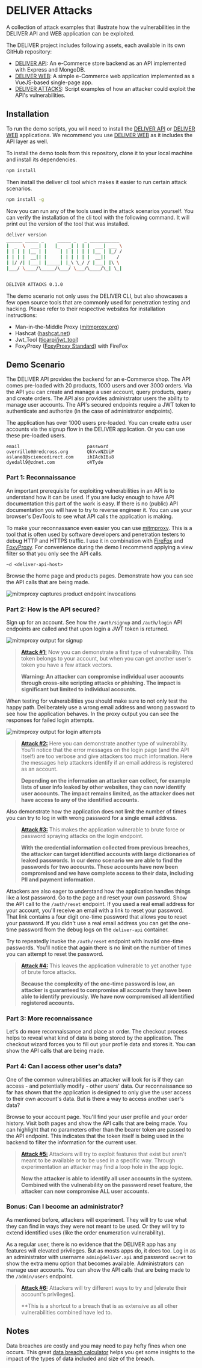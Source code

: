 # DELIVER Attacks

A collection of attack examples that illustrate how the vulnerabilities in the DELIVER API and WEB application can be exploited. 

The DELIVER project includes following assets, each available in its
own GitHub repository:

- [DELIVER API](https://github.com/jiridj/deliver-api): An e-Commerce store backend as an API implemented with Express and MongoDB.
- [DELIVER WEB](https://github.com/jiridj/deliver-web): A simple e-Commerce web application implemented as a VueJS-based single-page app.
- [DELIVER ATTACKS](https://github.com/jiridj/deliver-attacks): Script examples of how an attacker could exploit the API's vulnerabilities.

## Installation

To run the demo scripts, you will need to install the [DELIVER API](https://github.com/jiridj/deliver-api) or [DELIVER WEB](https://github.com/jiridj/deliver-web) applications. We recommend you use [DELIVER WEB](https://github.com/jiridj/deliver-web) as it includes the API layer as well.

To install the demo tools from this repository, clone it to your local machine and install its dependencies.

```bash
npm install
```

Then install the deliver cli tool which makes it easier to run certain attack scenarios.

```bash
npm install -g
```

Now you can run any of the tools used in the attack scenarios yourself. You can verify the installation of the cli tool with the following command. It will print out the version of the tool that was installed. 

```bash
deliver version
______ _____ _     _____ _   _ ___________
|  _  \  ___| |   |_   _| | | |  ___| ___ \
| | | | |__ | |     | | | | | | |__ | |_/ /
| | | |  __|| |     | | | | | |  __||    /
| |/ /| |___| |_____| |_\ \_/ / |___| |\ \
|___/ \____/\_____/\___/ \___/\____/\_| \_|


DELIVER ATTACKS 0.1.0
```

The demo scenario not only uses the DELIVER CLI, but also showcases a few open source tools that are commonly used for penetration testing and hacking. Please refer to their respective websites for installation instructions:

- Man-in-the-Middle Proxy ([mitmproxy.org](https://mitmproxy.org))
- Hashcat ([hashcat.net](https://hashcat.net/))
- Jwt_Tool ([ticarpi/jwt_tool](https://github.com/ticarpi/jwt_tool))
- FoxyProxy ([FoxyProxy Standard](https://addons.mozilla.org/en-US/firefox/addon/foxyproxy-standard/)) with FireFox

## Demo Scenario

The DELIVER API provides the backend for an e-Commerce shop. The API comes pre-loaded with 20 products, 1000 users and over 3000 orders. Via the API you can create and manage a user account, query products, query and create orders. The API also provides administrator users the ability to manage user accounts. The API's secured endpoints require a JWT token to authenticate and authorize (in the case of administrator endpoints).

The application has over 1000 users pre-loaded. You can create extra user accounts via the signup flow in the DELIVER application. Or you can use these pre-loaded users.

```
email                         password
overrillo0@redcross.org       QkYvxNZUiP
aslane8@sciencedirect.com     ihIAcbIBu8
dyedall9@zdnet.com            oVTyde
```

### Part 1: Reconnaissance

An important prerequisite for exploiting vulnerabilities in an API is to understand how it can be used. If you are lucky enough to have API documentation this part of the work is easy. If there is no (public) API documentation you will have to try to reverse engineer it. You can use your browser's DevTools to see what API calls the application is making. 

To make your reconnassance even easier you can use [mitmproxy](https://mitmproxy.org). This is a tool that is often used by software developers and penetration testers to debug HTTP and HTTPS traffic. I use it in combination with [FireFox](https://www.mozilla.org/en-US/firefox/new/) and [FoxyProxy](https://addons.mozilla.org/en-US/firefox/addon/foxyproxy-standard/). For convenience during the demo I recommend applying a view filter so that you only see the API calls. 

```
~d <deliver-api-host>
```

Browse the home page and products pages. Demonstrate how you can see the API calls that are being made.

![mitmproxy captures product endpoint invocations](docs/attack-1/mitmproxy_product.gif)

### Part 2: How is the API secured?

Sign up for an account. See how the `/auth/signup` and `/auth/login` API endpoints are called and that upon login a JWT token is returned. 

![mitmproxy output for signup](./docs/attack-1/mitmproxy_signup.gif)

> [**Attack #1:**](docs/attack-1/README.md)
> Now you can demonstrate a first type of vulnerability. This token belongs to your account, but when you can get another user's token you have a few attack vectors.
>
> **Warning: An attacker can compromise individual user accounts through cross-site scripting attacks or phishing. The impact is significant but limited to individual accounts.**

When testing for vulnerabilities you should make sure to not only test the happy path. Deliberately use a wrong email address and wrong password to see how the application behaves. In the proxy output you can see the responses for failed login attempts. 

![mitmproxy output for login attempts](./docs/attack-2/mitmproxy_login_attempts.gif)

> [**Attack #2:**](docs/attack-2/README.md)
> Here you can demonstrate another type of vulnerability. You'll notice that the error messages on the login page (and the API itself) are too verbose and give attackers too much information. Here the messages help attackers identify if an email address is registered as an account.
>
> **Depending on the information an attacker can collect, for example lists of user info leaked by other websites, they can now identify user accounts. The impact remains limited, as the attacker does not have access to any of the identified accounts.**

Also demonstrate how the application does not limit the number of times you can try to log in with wrong password for a single email address. 

> [**Attack #3:**](docs/attack-3/README.md)
> This makes the application vulnerable to brute force or password spraying attacks on the login endpoint. 
>
> **With the credential information collected from previous breaches, the attacker can target identified accounts with large dictionaries of leaked passwords. In our demo scenario we are able to find the passwords for two accounts. These accounts have now been compromised and we have complete access to their data, including PII and payment information.**

Attackers are also eager to understand how the application handles things like a lost password. Go to the page and reset your own password. Show the API call to the `/auth/reset` endpoint. If you used a real email address for your account, you'll receive an email with a link to reset your password. That link contains a four digit one-time password that allows you to reset your password. If you didn't use a real email address you can get the one-time password from the debug logs on the `deliver-api` container. 

Try to repeatedly invoke the `/auth/reset` endpoint with invalid one-time passwords. You'll notice that again there is no limit on the number of times you can attempt to reset the password. 

> [**Attack #4:**](docs/attack-4/README.md)
> This leaves the application vulnerable to yet another type of brute force attacks. 
>
> **Because the complexity of the one-time password is low, an attacker is guaranteed to compromise all accounts they have been able to identify previously. We have now compromised all identified registered accounts.**

### Part 3: More reconnaissance

Let's do more reconnaissance and place an order. The checkout process helps to reveal what kind of data is being stored by the application. The checkout wizard forces you to fill out your profile data and stores it. You can show the API calls that are being made. 

### Part 4: Can I access other user's data?

One of the common vulnerabilities an attacker will look for is if they can access - and potentially modify - other users' data. Our reconnaissance so far has shown that the application is designed to only give the user access to their own account's data. But is there a way to access another user's data?

Browse to your account page. You'll find your user profile and your order history. Visit both pages and show the API calls that are being made. You can highlight that no parameters other than the bearer token are passed to the API endpoint. This indicates that the token itself is being used in the backend to filter the information for the current user. 

> [**Attack #5:**](docs/attack-5/README.md)
> Attackers will try to exploit features that exist but aren't meant to be available or to be used in a specific way. Through experimentation an attacker may find a loop hole in the app logic.
> 
> **Now the attacker is able to identify all user accounts in the system. Combined with the vulnerability on the password reset feature, the attacker can now compromise ALL user accounts.**

### Bonus: Can I become an administrator?

As mentioned before, attackers will experiment. They will try to use what they can find in ways they were not meant to be used. Or they will try to extend identified uses (like the order enumeration vulnerability). 

As a regular user, there is no evidence that the DELIVER app has any features will elevated privileges. But as mosts apps do, it does too. Log in as an administrator with username `admin@deliver.api` and password `secret` to show the extra menu option that becomes available. Administrators can manage user accounts. You can show the API calls that are being made to the `/admin/users` endpoint. 

> [**Attack #6:**](docs/attack-6/README.md)
> Attackers will try different ways to try and [elevate their account's privileges]. 
> 
> **This is a shortcut to a breach that is as extensive as all other vulnerabilities combined have led to. 

## Notes

Data breaches are costly and you may need to pay hefty fines when one occurs. This great [data breach calculator](https://keeprisk.at-bay.com/svc/data_breach_calculator) helps you get some insights to the impact of the types of data included and size of the breach.